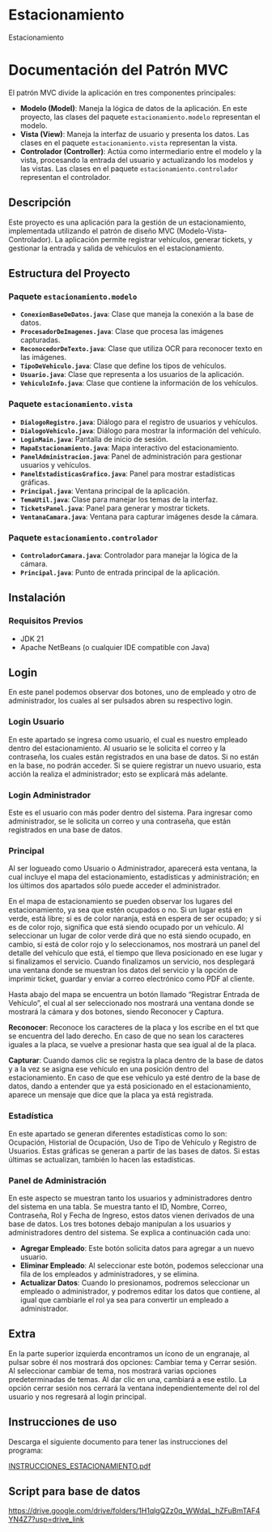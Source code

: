 # Estacionamiento
Estacionamiento
# Documentación del Patrón MVC

El patrón MVC divide la aplicación en tres componentes principales:

- **Modelo (Model)**: Maneja la lógica de datos de la aplicación. En este proyecto, las clases del paquete `estacionamiento.modelo` representan el modelo.
- **Vista (View)**: Maneja la interfaz de usuario y presenta los datos. Las clases en el paquete `estacionamiento.vista` representan la vista.
- **Controlador (Controller)**: Actúa como intermediario entre el modelo y la vista, procesando la entrada del usuario y actualizando los modelos y las vistas. Las clases en el paquete `estacionamiento.controlador` representan el controlador.

## Descripción

Este proyecto es una aplicación para la gestión de un estacionamiento, implementada utilizando el patrón de diseño MVC (Modelo-Vista-Controlador). La aplicación permite registrar vehículos, generar tickets, y gestionar la entrada y salida de vehículos en el estacionamiento.

## Estructura del Proyecto

### Paquete `estacionamiento.modelo`

- **`ConexionBaseDeDatos.java`**: Clase que maneja la conexión a la base de datos.
- **`ProcesadorDeImagenes.java`**: Clase que procesa las imágenes capturadas.
- **`ReconocedorDeTexto.java`**: Clase que utiliza OCR para reconocer texto en las imágenes.
- **`TipoDeVehiculo.java`**: Clase que define los tipos de vehículos.
- **`Usuario.java`**: Clase que representa a los usuarios de la aplicación.
- **`VehiculoInfo.java`**: Clase que contiene la información de los vehículos.

### Paquete `estacionamiento.vista`

- **`DialogoRegistro.java`**: Diálogo para el registro de usuarios y vehículos.
- **`DialogoVehiculo.java`**: Diálogo para mostrar la información del vehículo.
- **`LoginMain.java`**: Pantalla de inicio de sesión.
- **`MapaEstacionamiento.java`**: Mapa interactivo del estacionamiento.
- **`PanelAdministracion.java`**: Panel de administración para gestionar usuarios y vehículos.
- **`PanelEstadisticasGrafico.java`**: Panel para mostrar estadísticas gráficas.
- **`Principal.java`**: Ventana principal de la aplicación.
- **`TemaUtil.java`**: Clase para manejar los temas de la interfaz.
- **`TicketsPanel.java`**: Panel para generar y mostrar tickets.
- **`VentanaCamara.java`**: Ventana para capturar imágenes desde la cámara.

### Paquete `estacionamiento.controlador`

- **`ControladorCamara.java`**: Controlador para manejar la lógica de la cámara.
- **`Principal.java`**: Punto de entrada principal de la aplicación.

## Instalación

### Requisitos Previos

- JDK 21
- Apache NetBeans (o cualquier IDE compatible con Java)

## Login

En este panel podemos observar dos botones, uno de empleado y otro de administrador, los cuales al ser pulsados abren su respectivo login.

### Login Usuario

En este apartado se ingresa como usuario, el cual es nuestro empleado dentro del estacionamiento. Al usuario se le solicita el correo y la contraseña, los cuales están registrados en una base de datos. Si no están en la base, no podrán acceder. Si se quiere registrar un nuevo usuario, esta acción la realiza el administrador; esto se explicará más adelante.

### Login Administrador

Este es el usuario con más poder dentro del sistema. Para ingresar como administrador, se le solicita un correo y una contraseña, que están registrados en una base de datos.

### Principal

Al ser logueado como Usuario o Administrador, aparecerá esta ventana, la cual incluye el mapa del estacionamiento, estadísticas y administración; en los últimos dos apartados sólo puede acceder el administrador.

En el mapa de estacionamiento se pueden observar los lugares del estacionamiento, ya sea que estén ocupados o no. Si un lugar está en verde, está libre; si es de color naranja, está en espera de ser ocupado; y si es de color rojo, significa que está siendo ocupado por un vehículo. Al seleccionar un lugar de color verde dirá que no está siendo ocupado, en cambio, si está de color rojo y lo seleccionamos, nos mostrará un panel del detalle del vehículo que está, el tiempo que lleva posicionado en ese lugar y si finalizamos el servicio. Cuando finalizamos un servicio, nos desplegará una ventana donde se muestran los datos del servicio y la opción de imprimir ticket, guardar y enviar a correo electrónico como PDF al cliente.

Hasta abajo del mapa se encuentra un botón llamado “Registrar Entrada de Vehículo”, el cual al ser seleccionado nos mostrará una ventana donde se mostrará la cámara y dos botones, siendo Reconocer y Captura.

**Reconocer**: Reconoce los caracteres de la placa y los escribe en el txt que se encuentra del lado derecho. En caso de que no sean los caracteres iguales a la placa, se vuelve a presionar hasta que sea igual al de la placa.

**Capturar**: Cuando damos clic se registra la placa dentro de la base de datos y a la vez se asigna ese vehículo en una posición dentro del estacionamiento. En caso de que ese vehículo ya esté dentro de la base de datos, dando a entender que ya está posicionado en el estacionamiento, aparece un mensaje que dice que la placa ya está registrada.

### Estadística

En este apartado se generan diferentes estadísticas como lo son: Ocupación, Historial de Ocupación, Uso de Tipo de Vehículo y Registro de Usuarios. Estas gráficas se generan a partir de las bases de datos. Si estas últimas se actualizan, también lo hacen las estadísticas.

### Panel de Administración

En este aspecto se muestran tanto los usuarios y administradores dentro del sistema en una tabla. Se muestra tanto el ID, Nombre, Correo, Contraseña, Rol y Fecha de Ingreso, estos datos vienen derivados de una base de datos. Los tres botones debajo manipulan a los usuarios y administradores dentro del sistema. Se explica a continuación cada uno:

- **Agregar Empleado**: Este botón solicita datos para agregar a un nuevo usuario.
- **Eliminar Empleado**: Al seleccionar este botón, podemos seleccionar una fila de los empleados y administradores, y se elimina.
- **Actualizar Datos**: Cuando lo presionamos, podremos seleccionar un empleado o administrador, y podremos editar los datos que contiene, al igual que cambiarle el rol ya sea para convertir un empleado a administrador.

## Extra

En la parte superior izquierda encontramos un ícono de un engranaje, al pulsar sobre él nos mostrará dos opciones: Cambiar tema y Cerrar sesión. Al seleccionar cambiar de tema, nos mostrará varias opciones predeterminadas de temas. Al dar clic en una, cambiará a ese estilo. La opción cerrar sesión nos cerrará la ventana independientemente del rol del usuario y nos regresará al login principal.

## Instrucciones de uso

Descarga el siguiente documento para tener las instrucciones del programa:

[INSTRUCCIONES_ESTACIONAMIENTO.pdf](https://github.com/MarcosNicio/Estacionamiento/files/15493404/INSTRUCCIONES_ESTACIONAMIENTO.pdf)

## Script para base de datos

https://drive.google.com/drive/folders/1H1qlgQZz0q_WWdaL_hZFuBmTAF4YN4Z7?usp=drive_link
